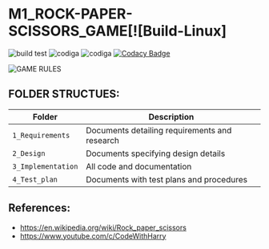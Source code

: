 # M1_ROCK-PAPER-SCISSORS_GAME[![Build-Linux]
![build test](https://github.com/YR4851/M-1_ROCK-PAPER-SCISSORS_GAME/actions/workflows/Build-Linux.yml/badge.svg)
![codiga](https://api.codiga.io/project/31055/score/svg)
![codiga](https://api.codiga.io/project/31055/status/svg)
[![Codacy Badge](https://app.codacy.com/project/badge/Grade/748bacf3457343fd84e3a6a569d34928)](https://www.codacy.com/gh/YR4851/M-1_ROCK-PAPER-SCISSORS_GAME/dashboard?utm_source=github.com&amp;utm_medium=referral&amp;utm_content=YR4851/M-1_ROCK-PAPER-SCISSORS_GAME&amp;utm_campaign=Badge_Grade)

 ![GAME RULES](https://www.coltnews.com/wp-content/uploads/2016/04/RPS.png)
 
 
## FOLDER STRUCTUES:
Folder             | Description
-------------------| -----------------------------------------
`1_Requirements`   | Documents detailing requirements and research
`2_Design`         | Documents specifying design details
`3_Implementation` | All code and documentation
`4_Test_plan`      | Documents with test plans and procedures


## References:
* https://en.wikipedia.org/wiki/Rock_paper_scissors
* https://www.youtube.com/c/CodeWithHarry



